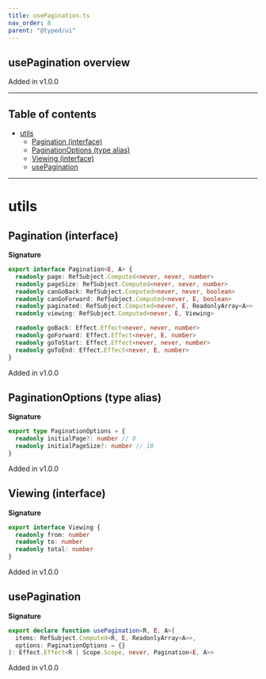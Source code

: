 ```yaml
---
title: usePagination.ts
nav_order: 8
parent: "@typed/ui"
---
```


## usePagination overview

Added in v1.0.0

---

<h2 class="text-delta">Table of contents</h2>

- [utils](#utils)
  - [Pagination (interface)](#pagination-interface)
  - [PaginationOptions (type alias)](#paginationoptions-type-alias)
  - [Viewing (interface)](#viewing-interface)
  - [usePagination](#usepagination)

---

# utils

## Pagination (interface)

**Signature**

```ts
export interface Pagination<E, A> {
  readonly page: RefSubject.Computed<never, never, number>
  readonly pageSize: RefSubject.Computed<never, never, number>
  readonly canGoBack: RefSubject.Computed<never, never, boolean>
  readonly canGoForward: RefSubject.Computed<never, E, boolean>
  readonly paginated: RefSubject.Computed<never, E, ReadonlyArray<A>>
  readonly viewing: RefSubject.Computed<never, E, Viewing>

  readonly goBack: Effect.Effect<never, never, number>
  readonly goForward: Effect.Effect<never, E, number>
  readonly goToStart: Effect.Effect<never, never, number>
  readonly goToEnd: Effect.Effect<never, E, number>
}
```

Added in v1.0.0

## PaginationOptions (type alias)

**Signature**

```ts
export type PaginationOptions = {
  readonly initialPage?: number // 0
  readonly initialPageSize?: number // 10
}
```

Added in v1.0.0

## Viewing (interface)

**Signature**

```ts
export interface Viewing {
  readonly from: number
  readonly to: number
  readonly total: number
}
```

Added in v1.0.0

## usePagination

**Signature**

```ts
export declare function usePagination<R, E, A>(
  items: RefSubject.Computed<R, E, ReadonlyArray<A>>,
  options: PaginationOptions = {}
): Effect.Effect<R | Scope.Scope, never, Pagination<E, A>>
```

Added in v1.0.0
